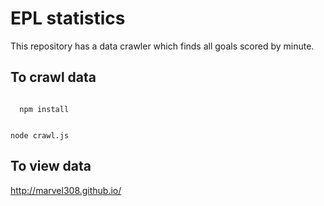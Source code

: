 # EPL statistics

This repository has a data crawler which finds all goals scored by minute.

## To crawl data
<code>
  npm install
  
  node crawl.js
</code>

## To view data
http://marvel308.github.io/
